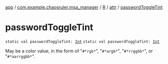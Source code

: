 [app](../../../index.md) / [com.example.chaosruler.msa_manager](../../index.md) / [R](../index.md) / [attr](index.md) / [passwordToggleTint](.)

# passwordToggleTint

`static val passwordToggleTint: `[`Int`](https://kotlinlang.org/api/latest/jvm/stdlib/kotlin/-int/index.html)
`static val passwordToggleTint: `[`Int`](https://kotlinlang.org/api/latest/jvm/stdlib/kotlin/-int/index.html)

May be a color value, in the form of "`#*rgb*`", "`#*argb*`", "`#*rrggbb*`", or "`#*aarrggbb*`".

